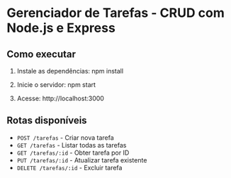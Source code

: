 # Gerenciador de Tarefas - CRUD com Node.js e Express

## Como executar

1. Instale as dependências:
   npm install


2. Inicie o servidor:
   npm start

3. Acesse:
   http://localhost:3000

## Rotas disponíveis

- `POST /tarefas` - Criar nova tarefa
- `GET /tarefas` - Listar todas as tarefas
- `GET /tarefas/:id` - Obter tarefa por ID
- `PUT /tarefas/:id` - Atualizar tarefa existente
- `DELETE /tarefas/:id` - Excluir tarefa

